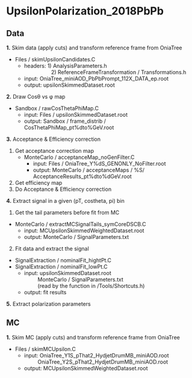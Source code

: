 # UpsilonPolarization_2018PbPb
	
## Data 

**1.**	Skim data (apply cuts) and transform reference frame from OniaTree <br>
  - Files / skimUpsilonCandidates.C
    - headers: 1) AnalysisParameters.h <br>
    $\qquad$ $\qquad$ 2) ReferenceFrameTransformation / Transformations.h <br>
    - input: OniaTree_miniAOD_PbPbPrompt_112X_DATA_ep.root <br>
    - output: upsilonSkimmedDataset.root <br>

**2.** 	Draw Cos&theta; vs &phi; map   <br>
  - Sandbox / rawCosThetaPhiMap.C
    - input: Files / upsilonSkimmedDataset.root
    - output: Sandbox / frame_distrib / CosThetaPhiMap_pt%dto%GeV.root
      
**3.** Acceptance & Efficiency correction 
1) Get acceptance correction map
   - MonteCarlo / acceptanceMap_noGenFilter.C
     - input: Files / OniaTree_Y%dS_GENONLY_NoFilter.root
     - output: MonteCarlo / acceptanceMaps / %S/ AcceptanceResults_pt%dto%dGeV.root 
2) Get efficiency map
3) Do Acceptance & Efficiency correction
   
**4.** 	Extract signal in a given (pT, costheta, pi) bin  <br>
1) Get the tail parameters before fit from MC 
  - MonteCarlo / extractMCSignalTails_symCoreDSCB.C
    - input: MCUpsilonSkimmedWeightedDataset.root
    - output: MonteCarlo / SignalParameters.txt
2) Fit data and extract the signal
  - SignalExtraction / nominalFit_hightPt.C <br>
  - SignalExtraction / nominalFit_lowPt.C <br>
    - input: upsilonSkimmedDataset.root <br>
    $\qquad$ MonteCarlo / SignalParameters.txt <br>
    $\qquad$ (read by the function in /Tools/Shortcuts.h)
    - output: fit results

**5.**  Extract polarization parameters


## MC

**1.** Skim MC (apply cuts) and transform reference frame from OniaTree  <br>
   - Files / skimMCUpsilon.C
     - input: OniaTree_Y1S_pThat2_HydjetDrumMB_miniAOD.root <br>
     $\qquad$ OniaTree_Y2S_pThat2_HydjetDrumMB_miniAOD.root <br>
     - output: MCUpsilonSkimmedWeightedDataset.root



